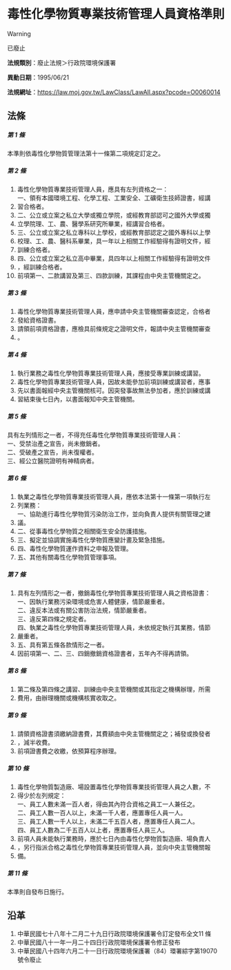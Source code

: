 # 毒性化學物質專業技術管理人員資格準則
> [!WARNING]
> 已廢止

**法規類別**：廢止法規＞行政院環境保護署

**異動日期**：1995/06/21  

**法規網址**：https://law.moj.gov.tw/LawClass/LawAll.aspx?pcode=O0060014



## 法條
##### 第 1 條
本準則依毒性化學物質管理法第十一條第二項規定訂定之。

##### 第 2 條
1. 毒性化學物質專業技術管理人員，應具有左列資格之一：  
一、領有本國環境工程、化學工程、工業安全、工礦衛生技師證書，經講
1. 習合格者。
1. 二、公立或立案之私立大學或獨立學院，或經教育部認可之國外大學或獨
1. 立學院理、工、農、醫學系研究所畢業，經講習合格者。
1. 三、公立或立案之私立專科以上學校，或經教育部認定之國外專科以上學
1. 校理、工、農、醫科系畢業，具一年以上相關工作經驗得有證明文件，經
1. 訓練合格者。
1. 四、公立或立案之私立高中畢業，具四年以上相關工作經驗得有證明文件
1. ，經訓練合格者。
1. 前項第一、二款講習及第三、四款訓練，其課程由中央主管機關定之。

##### 第 3 條
1. 毒性化學物質專業技術管理人員，應申請中央主管機關審查認定，合格者
1. 發給資格證書。
1. 請領前項資格證書，應檢具前條規定之證明文件，報請中央主管機關審查
1. 。

##### 第 4 條
1. 執行業務之毒性化學物質專業技術管理人員，應接受專業訓練或講習。
1. 毒性化學物質專業技術管理人員，因故未能參加前項訓練或講習者，應事
1. 先以書面報經中央主管機關核可。因突發事故無法參加者，應於訓練或講
1. 習結束後七日內，以書面報知中央主管機關。

##### 第 5 條
具有左列情形之一者，不得充任毒性化學物質專業技術管理人員：  
一、受禁治產之宣告，尚未撤銷者。  
二、受破產之宣告，尚未復權者。  
三、經公立醫院證明有神精病者。

##### 第 6 條
1. 執業之毒性化學物質專業技術管理人員，應依本法第十一條第一項執行左
1. 列業務：  
一、協助進行毒性化學物質污染防治工作，並向負責人提供有關管理之建
1. 議。
1. 二、從事毒性化學物質之相關衛生安全防護措施。
1. 三、擬定並協調實施毒性化學物質應變計畫及緊急措施。
1. 四、毒性化學物質運作資料之申報及管理。
1. 五、其他有關毒性化學物質管理事項。

##### 第 7 條
1. 具有左列情形之一者，撤銷毒性化學物質專業技術管理人員之資格證書：  
一、因執行業務污染環境或危害人體健康，情節嚴重者。  
二、違反本法或有關公害防治法規，情節嚴重者。  
三、違反第四條之規定者。  
四、執業之毒性化學物質專業技術管理人員，未依規定執行其業務，情節
1. 嚴重者。
1. 五、具有第五條各款情形之一者。
1. 因前項第一、二、三、四銷撤銷資格證書者，五年內不得再請領。

##### 第 8 條
1. 第二條及第四條之講習、訓練由中央主管機關或其指定之機構辦理，所需
1. 費用，由辦理機關或機構核實收取之。

##### 第 9 條
1. 請領資格證書須繳納證書費，其費額由中央主管機關定之；補發或換發者
1. ，減半收費。
1. 前項證書費之收繳，依預算程序辦理。

##### 第 10 條
1. 毒性化學物質製造廠、場設置毒性化學物質專業技術管理人員之人數，不
1. 得少於左列規定：  
一、員工人數未滿一百人者，得由其內符合資格之員工一人兼任之。  
二、員工人數一百人以上，未滿一千人者，應置專任人員一人。  
三、員工人數一千人以上，未滿二千五百人者，應置專任人員二人。  
四、員工人數為二千五百人以上者，應置專任人員三人。
1. 前項人員未能執行業務時，應於七日內由毒性化學物質製造廠、場負責人
1. ，另行指派合格之毒性化學物質專業技術管理人員，並向中央主管機關報
1. 備。

##### 第 11 條
本準則自發布日施行。

## 沿革
1. 中華民國七十八年十二月二十九日行政院環境保護署令訂定發布全文11 條
1. 中華民國八十一年一月二十四日行政院環境保護署令修正發布
1. 中華民國八十四年六月二十一日行政院環境保護署（84）環署綜字第19070 號令廢止
